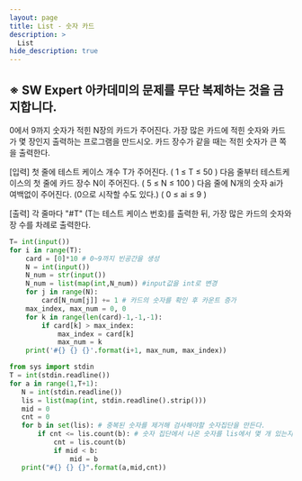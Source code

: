 ```yaml
---
layout: page
title: List - 숫자 카드
description: >
  List
hide_description: true
---
```


## ※ SW Expert 아카데미의 문제를 무단 복제하는 것을 금지합니다.

0에서 9까지 숫자가 적힌 N장의 카드가 주어진다.
가장 많은 카드에 적힌 숫자와 카드가 몇 장인지 출력하는 프로그램을 만드시오. 카드 장수가 같을 때는 적힌 숫자가 큰 쪽을 출력한다.

[입력]
첫 줄에 테스트 케이스 개수 T가 주어진다.  ( 1 ≤ T ≤ 50 )
다음 줄부터 테스트케이스의 첫 줄에 카드 장수 N이 주어진다. ( 5 ≤ N ≤ 100 )
다음 줄에 N개의 숫자 ai가 여백없이 주어진다. (0으로 시작할 수도 있다.)  ( 0 ≤ ai ≤ 9 ) 

[출력]
각 줄마다 "#T" (T는 테스트 케이스 번호)를 출력한 뒤, 가장 많은 카드의 숫자와 장 수를 차례로 출력한다.

~~~python
T= int(input())
for i in range(T):
    card = [0]*10 # 0~9까지 빈공간을 생성
    N = int(input())
    N_num = str(input())
    N_num = list(map(int,N_num)) #input값을 int로 변경
    for j in range(N):
        card[N_num[j]] += 1 # 카드의 숫자를 확인 후 카운트 증가
    max_index, max_num = 0, 0
    for k in range(len(card)-1,-1,-1):
        if card[k] > max_index:
            max_index = card[k]
            max_num = k
    print('#{} {} {}'.format(i+1, max_num, max_index))
~~~

~~~python
from sys import stdin
T = int(stdin.readline())
for a in range(1,T+1):
   N = int(stdin.readline())
   lis = list(map(int, stdin.readline().strip()))
   mid = 0
   cnt = 0
   for b in set(lis): # 중복된 숫자를 제거해 검사해야할 숫자집단을 만든다.
       if cnt <= lis.count(b): # 숫자 집단에서 나온 숫자를 lis에서 몇 개 있는지 카운트 한다.
           cnt = lis.count(b)
           if mid < b:
               mid = b
   print("#{} {} {}".format(a,mid,cnt))
~~~